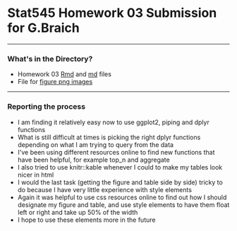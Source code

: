 # Stat545 Homework 03 Submission for G.Braich
***

### What's in the Directory?
* Homework 03 [Rmd](https://github.com/gbraich/STAT545-hw-Braich-Gurneet/blob/master/hw03/Hw03.Rmd) and [md](https://github.com/gbraich/STAT545-hw-Braich-Gurneet/blob/master/hw03/Hw03.md) files
* File for [figure png images](https://github.com/gbraich/STAT545-hw-Braich-Gurneet/tree/master/hw03/Hw03_files/figure-html)

***
### Reporting the process
* I am finding it relatively easy now to use ggplot2, piping and dplyr functions
* What is still difficult at times is picking the right dplyr functions depending on what I am trying to query from the data
* I've been using different resources online to find new functions that have been helpful, for example top_n and aggregate
* I also tried to use knitr::kable whenever I could to make my tables look nicer in html
* I would the last task (getting the figure and table side by side) tricky to do because I have very little experience with style elements
* Again it was helpful to use css resources online to find out how I should designate my figure and table, and use style elements to have them float left or right and take up 50% of the width
* I hope to use these elements more in the future